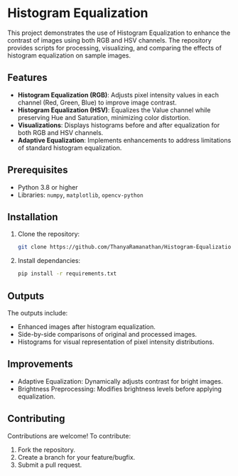 # Histogram Equalization

This project demonstrates the use of Histogram Equalization to enhance the contrast of images using both RGB and HSV channels. The repository provides scripts for processing, visualizing, and comparing the effects of histogram equalization on sample images.

## Features

- **Histogram Equalization (RGB)**: Adjusts pixel intensity values in each channel (Red, Green, Blue) to improve image contrast.
- **Histogram Equalization (HSV)**: Equalizes the Value channel while preserving Hue and Saturation, minimizing color distortion.
- **Visualizations**: Displays histograms before and after equalization for both RGB and HSV channels.
- **Adaptive Equalization**: Implements enhancements to address limitations of standard histogram equalization.

## Prerequisites

- Python 3.8 or higher
- Libraries: `numpy`, `matplotlib`, `opencv-python`

## Installation

1. Clone the repository:
   ```bash
   git clone https://github.com/ThanyaRamanathan/Histogram-Equalization.git
2. Install dependancies:
   ```bash
   pip install -r requirements.txt

## Outputs
The outputs include:
- Enhanced images after histogram equalization.
- Side-by-side comparisons of original and processed images.
- Histograms for visual representation of pixel intensity distributions.

## Improvements
- Adaptive Equalization: Dynamically adjusts contrast for bright images.
- Brightness Preprocessing: Modifies brightness levels before applying equalization.

## Contributing
Contributions are welcome! To contribute:
1. Fork the repository.
2. Create a branch for your feature/bugfix.
3. Submit a pull request.
